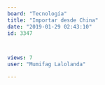 ```yaml
---
board: "Tecnología"
title: "Importar desde China"
date: "2019-01-29 02:43:10"
id: 3347



views: 7
user: "Mumifag Lalolanda"

---
```

